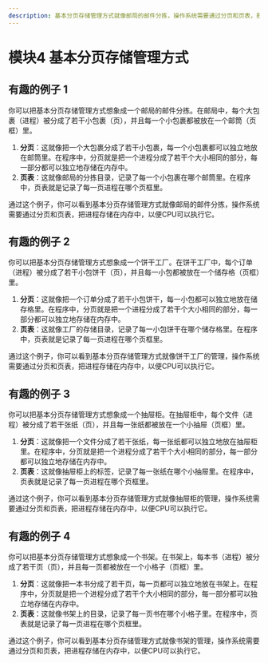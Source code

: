 ```yaml
---
description: 基本分页存储管理方式就像邮局的邮件分拣，操作系统需要通过分页和页表，把进程存储在内存中，以便CPU可以执行它
---
```


# 模块4 基本分页存储管理方式

## 有趣的例子 1

你可以把基本分页存储管理方式想象成一个邮局的邮件分拣。在邮局中，每个大包裹（进程）被分成了若干小包裹（页），并且每一个小包裹都被放在一个邮筒（页框）里。

1. **分页**：这就像把一个大包裹分成了若干小包裹，每一个小包裹都可以独立地放在邮筒里。在程序中，分页就是把一个进程分成了若干个大小相同的部分，每一部分都可以独立地存储在内存中。
2. **页表**：这就像邮局的分拣目录，记录了每一个小包裹在哪个邮筒里。在程序中，页表就是记录了每一页进程在哪个页框里。

通过这个例子，你可以看到基本分页存储管理方式就像邮局的邮件分拣，操作系统需要通过分页和页表，把进程存储在内存中，以便CPU可以执行它。



## 有趣的例子 2

你可以把基本分页存储管理方式想象成一个饼干工厂。在饼干工厂中，每个订单（进程）被分成了若干小包饼干（页），并且每一小包都被放在一个储存格（页框）里。

1. **分页**：这就像把一个订单分成了若干小包饼干，每一小包都可以独立地放在储存格里。在程序中，分页就是把一个进程分成了若干个大小相同的部分，每一部分都可以独立地存储在内存中。
2. **页表**：这就像工厂的存储目录，记录了每一小包饼干在哪个储存格里。在程序中，页表就是记录了每一页进程在哪个页框里。

通过这个例子，你可以看到基本分页存储管理方式就像饼干工厂的管理，操作系统需要通过分页和页表，把进程存储在内存中，以便CPU可以执行它。



## 有趣的例子 3

你可以把基本分页存储管理方式想象成一个抽屉柜。在抽屉柜中，每个文件（进程）被分成了若干张纸（页），并且每一张纸都被放在一个小抽屉（页框）里。

1. **分页**：这就像把一个文件分成了若干张纸，每一张纸都可以独立地放在抽屉柜里。在程序中，分页就是把一个进程分成了若干个大小相同的部分，每一部分都可以独立地存储在内存中。
2. **页表**：这就像抽屉柜上的标签，记录了每一张纸在哪个小抽屉里。在程序中，页表就是记录了每一页进程在哪个页框里。

通过这个例子，你可以看到基本分页存储管理方式就像抽屉柜的管理，操作系统需要通过分页和页表，把进程存储在内存中，以便CPU可以执行它。



## 有趣的例子 4

你可以把基本分页存储管理方式想象成一个书架。在书架上，每本书（进程）被分成了若干页（页），并且每一页都被放在一个小格子（页框）里。

1. **分页**：这就像把一本书分成了若干页，每一页都可以独立地放在书架上。在程序中，分页就是把一个进程分成了若干个大小相同的部分，每一部分都可以独立地存储在内存中。
2. **页表**：这就像书架上的目录，记录了每一页书在哪个小格子里。在程序中，页表就是记录了每一页进程在哪个页框里。

通过这个例子，你可以看到基本分页存储管理方式就像书架的管理，操作系统需要通过分页和页表，把进程存储在内存中，以便CPU可以执行它。





